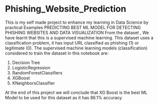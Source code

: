 # Phishing_Website_Prediction
This is my self made project to enhance my learning in Data Science by practical Examples
PREDICTING BEST ML MODEL FOR DETECTING PHISHING WEBSITES AND DATA VISUALIZATION
From the dataset , We have learnt that this is a supervised machine learning. This dataset uses a classification problem, it has input URL classified as phishing (1) or legitimate (0). The supervised machine learning models (classification) considered to train the dataset in this notebook are:

1. Decision Tree
2. LogisticRegression
3. RandomForestClassifiers
4. XGBoost
5. KNeighborsClassifier


At the end of this project we will conclude that  XG Boost is the best ML Model to be used for this dataset as it has 86.1% accuracy
